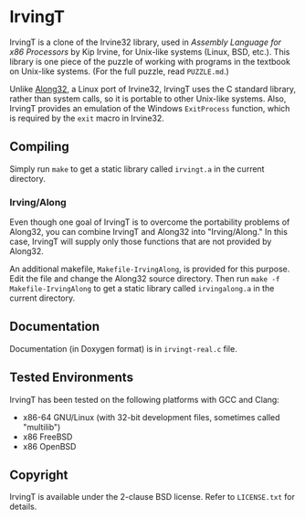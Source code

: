 # IrvingT

IrvingT is a clone of the Irvine32 library, used in *Assembly Language for x86 Processors* by Kip Irvine, for Unix-like systems (Linux, BSD, etc.). This library is one piece of the puzzle of working with programs in the textbook on Unix-like systems. (For the full puzzle, read `PUZZLE.md`.)

Unlike [Along32](https://sourceforge.net/projects/jwasm/), a Linux port of Irvine32, IrvingT uses the C standard library, rather than system calls, so it is portable to other Unix-like systems. Also, IrvingT provides an emulation of the Windows `ExitProcess` function, which is required by the `exit` macro in Irvine32.

## Compiling

Simply run `make` to get a static library called `irvingt.a` in the current directory.

### Irving/Along

Even though one goal of IrvingT is to overcome the portability problems of Along32, you can combine IrvingT and Along32 into "Irving/Along." In this case, IrvingT will supply only those functions that are not provided by Along32.

An additional makefile, `Makefile-IrvingAlong`, is provided for this purpose. Edit the file and change the Along32 source directory. Then run `make -f Makefile-IrvingAlong` to get a static library called `irvingalong.a` in the current directory.

## Documentation

Documentation (in Doxygen format) is in `irvingt-real.c` file.

## Tested Environments

IrvingT has been tested on the following platforms with GCC and Clang:

* x86-64 GNU/Linux (with 32-bit development files, sometimes called "multilib")
* x86 FreeBSD
* x86 OpenBSD

## Copyright

IrvingT is available under the 2-clause BSD license. Refer to `LICENSE.txt` for details.
